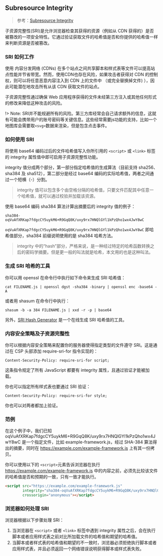 ## Subresource Integrity

> 参考：[Subresource Integrity](https://developer.mozilla.org/zh-CN/docs/Web/Security/%E5%AD%90%E8%B5%84%E6%BA%90%E5%AE%8C%E6%95%B4%E6%80%A7)

子资源完整性(SRI)是允许浏览器检查其获得的资源（例如从 CDN 获得的）是否被篡改的一项安全特性。它通过验证获取文件的哈希值是否和你提供的哈希值一样来判断资源是否被篡改。

### SRI 如何工作

使用 内容分发网络 (CDNs) 在多个站点之间共享脚本和样式表等文件可以提高站点性能并节省带宽。然而，使用CDN也存在风险，如果攻击者获得对 CDN 的控制权，则可以将任意恶意内容注入到 CDN 上的文件中 （或完全替换掉文件)
），因此可能潜在地攻击所有从该 CDN 获取文件的站点。

子资源完整性通过确保 Web 应用程序获得的文件未经第三方注入或其他任何形式的修改来降低这种攻击的风险。

!> Note: SRI并不能规避所有的风险。第三方库经常会自己请求额外的信息，这就有可能会携带用户的账号密码等关键信息。这些经常需要js功能的支持，比如一个地图库会需要取`<svg>`数据来渲染，但是包含点击事件。


### 如何使用 SRI

将使用 base64 编码过后的文件哈希值写入你所引用的 `<script>` 或 `<link>` 标签的 integrity 属性值中即可启用子资源完整性功能。

integrity 值分成两个部分，第一部分指定哈希值的生成算法（目前支持 sha256、sha384 及 sha512），第二部分是经过 base64 编码的实际哈希值，两者之间通过一个短横（-）分割。

> integrity 值可以包含多个由空格分隔的哈希值，只要文件匹配其中任意一个哈希值，就可以通过校验并加载该资源。

使用 base64 编码 sha384 算法计算出摘要后的 integrity 值的例子：

```
sha384-oqVuAfXRKap7fdgcCY5uykM6+R9GqQ8K/uxy9rx7HNQlGYl1kPzQho1wx4JwY8wC
```

`oqVuAfXRKap7fdgcCY5uykM6+R9GqQ8K/uxy9rx7HNQlGYl1kPzQho1wx4JwY8wC` 即哈希值部分，sha384 前缀说明使用的是 sha384 哈希方法。

> integrity 中的“hash”部分，严格来说，是一种经过特定的哈希函数转换之后的密码学摘要。但是更一般的叫法就是哈希，本文用的也是这种叫法。

### 生成 SRI 哈希的工具

你可以用 openssl 在命令行中执行如下命令来生成 SRI 哈希值：
```
cat FILENAME.js | openssl dgst -sha384 -binary | openssl enc -base64 -A   
```

或者用 shasum 在命令行中执行：

```
shasum -b -a 384 FILENAME.js | xxd -r -p | base64
```

另外，[SRI Hash Generator](https://srihash.org/) 是一个在线生成 SRI 哈希值的工具。

### 内容安全策略及子资源完整性

你可以根据内容安全策略来配置你的服务器使得指定类型的文件遵守 SRI。这是通过在 CSP 头部添加 require-sri-for 指令实现的：

```
Content-Security-Policy: require-sri-for script;
```

这条指令规定了所有 JavaScript 都要有 integrity 属性，且通过验证才能被加载。

你也可以指定所有样式表也要通过 SRI 验证：

```
Content-Security-Policy: require-sri-for style;
```

你也可以对两者都加上验证。

### 范例

在这个例子中，我们已知 oqVuAfXRKap7fdgcCY5uykM6+R9GqQ8K/uxy9rx7HNQlGYl1kPzQho1wx4JwY8wC 是一个指定文件，比如 example-framework.js，经过 SHA-384 算法得出的摘要，同时在 https://example.com/example-framework.js 上有其一份拷贝。

你可以使用以下的 `<script>`元素告诉浏览器在执行 https://example.com/example-framework.js 中的内容之前，必须先比较该文件的哈希值是否和预期的一致，只有一致才能执行。

```html
<script src="https://example.com/example-framework.js"
        integrity="sha384-oqVuAfXRKap7fdgcCY5uykM6+R9GqQ8K/uxy9rx7HNQlGYl1kPzQho1wx4JwY8wC"
        crossorigin="anonymous"></script>
```

### 浏览器如何处理 SRI

浏览器根据以下步骤处理 SRI：

1. 当浏览器在  `<script>` 或者 `<link>`  标签中遇到 integrity 属性之后，会在执行脚本或者应用样式表之前对比所加载文件的哈希值和期望的哈希值。
2. 当脚本或者样式表的哈希值和期望的不一致时，浏览器必须拒绝执行脚本或者应用样式表，并且必须返回一个网络错误说明获得脚本或样式表失败。
